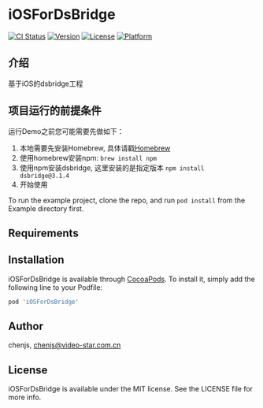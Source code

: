 # iOSForDsBridge

[![CI Status](https://img.shields.io/travis/chenjs/iOSForDsBridge.svg?style=flat)](https://travis-ci.org/chenjs/iOSForDsBridge)
[![Version](https://img.shields.io/cocoapods/v/iOSForDsBridge.svg?style=flat)](https://cocoapods.org/pods/iOSForDsBridge)
[![License](https://img.shields.io/cocoapods/l/iOSForDsBridge.svg?style=flat)](https://cocoapods.org/pods/iOSForDsBridge)
[![Platform](https://img.shields.io/cocoapods/p/iOSForDsBridge.svg?style=flat)](https://cocoapods.org/pods/iOSForDsBridge)

## 介绍
基于iOS的dsbridge工程

## 项目运行的前提条件

运行Demo之前您可能需要先做如下：
1. 本地需要先安装Homebrew, 具体请戳[Homebrew](https://brew.sh/)
2. 使用homebrew安装npm: `brew install npm`
3. 使用npm安装dsbridge, 这里安装的是指定版本 `npm install dsbridge@3.1.4`
4. 开始使用


To run the example project, clone the repo, and run `pod install` from the Example directory first.

## Requirements

## Installation

iOSForDsBridge is available through [CocoaPods](https://cocoapods.org). To install
it, simply add the following line to your Podfile:

```ruby
pod 'iOSForDsBridge'
```

## Author

chenjs, chenjs@video-star.com.cn

## License

iOSForDsBridge is available under the MIT license. See the LICENSE file for more info.
